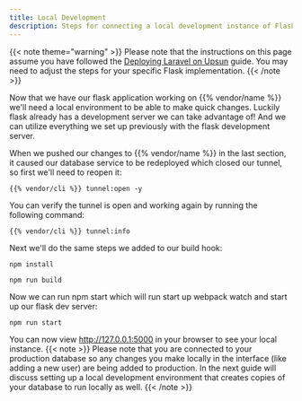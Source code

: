 ```yaml
---
title: Local Development
description: Steps for connecting a local development instance of Flask {{% vendor/name %}} infrastructure.
---
```

{{< note theme="warning" >}}
Please note that the instructions on this page assume you have followed the
[Deploying Laravel on Upsun](/get-started/flask/deploy/_index.md) guide. You may need to adjust the steps for your
specific Flask implementation.
{{< /note >}}

Now that we have our flask application working on {{% vendor/name %}} we'll need a local environment to be able to make
quick changes. Luckily flask already has a development server we can take advantage of! And we can utilize
everything we set up previously with the flask development server.

When we pushed our changes to {{% vendor/name %}} in the last section, it caused our database service to be redeployed
which closed our tunnel, so first we'll need to reopen it:

```shell
{{% vendor/cli %}} tunnel:open -y
```

You can verify the tunnel is open and working again by running the following command:

```shell
{{% vendor/cli %}} tunnel:info
```

Next we'll do the same steps we added to our build hook:

```shell
npm install
```
```shell
npm run build
```

Now we can run npm start which will run start up webpack watch and start up our flask dev server:

```shell
npm run start
```

You can now view http://127.0.0.1:5000 in your browser to see your local instance.
{{< note >}}
Please note that you are
connected to your production database so any changes you make locally in the interface (like adding a new
user) are being added to production. In the next guide will discuss setting up a local development environment
that creates copies of your database to run locally as well.
{{< /note >}}
